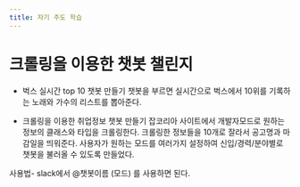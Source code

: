 ```yaml
---
title: 자기 주도 학습 
---
```


# 크롤링을 이용한 챗봇 챌린지

* 벅스 실시간 top 10 챗봇 만들기 
 챗봇을 부르면 실시간으로 벅스에서 10위를 기록하는 노래와 가수의 리스트를 뽑아준다.
 
* 크롤링을 이용한 취업정보 챗봇 만들기
 잡코리아 사이트에서 개발자모드로 원하는 정보의 클래스와 타입을 크롤링한다.
 크롤링한 정보들을 10개로 잘라서 공고명과 마감일을 띄워준다.
 사용자가 원하는 모드를 여러가지 설정하여 신입/경력/분야별로 챗봇을 불러올 수 있도록 만들었다.
 
 사용법- slack에서 @챗봇이름 (모드) 를 사용하면 된다.


